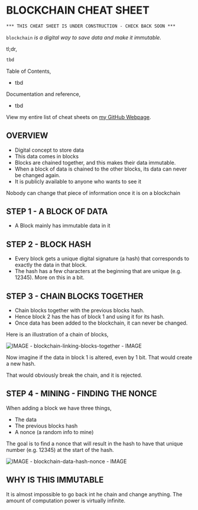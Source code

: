 # BLOCKCHAIN CHEAT SHEET

```txt
*** THIS CHEAT SHEET IS UNDER CONSTRUCTION - CHECK BACK SOON ***
```

`blockchain` _is a digital way to save data and make it immutable._

tl;dr,

```bash
tbd
```

Table of Contents,

* tbd

Documentation and reference,

* tbd

View my entire list of cheat sheets on
[my GitHub Webpage](https://jeffdecola.github.io/my-cheat-sheets/).

## OVERVIEW

* Digital concept to store data
* This data comes in blocks
* Blocks are chained together, and this makes their data immutable.
* When a block of data is chained to the other blocks,
  its data can never be changed again.
* It is publicly available to anyone who wants to
  see it

Nobody can change that piece of information once it is on a blockchain

## STEP 1 - A BLOCK OF DATA

* A Block mainly has immutable data in it

## STEP 2 - BLOCK HASH

* Every block gets a unique digital signature (a hash)
  that corresponds to exactly the data in that block.
* The hash has a few characters at the beginning
  that are unique (e.g. 12345).  More on this in a bit.

## STEP 3 - CHAIN BLOCKS TOGETHER

* Chain blocks together with the previous blocks hash.
* Hence block 2 has the has of block 1 and using it for its hash.
* Once data has been added to the blockchain, it can never be changed.

Here is an illustration of a chain of blocks,

![IMAGE - blockchain-linking-blocks-together - IMAGE](docs/pics/blockchain-linking-blocks-together.jpg)

Now imagine if the data in block 1 is altered, even by 1 bit.
That would create a new hash.

That would obviously break the chain, and it is rejected.

## STEP 4 - MINING - FINDING THE NONCE

When adding a block we have three things,

* The data
* The previous blocks hash
* A nonce (a random info to mine)

The goal is to find a nonce that will result in the
hash to have that unique number (e.g. 12345) at
the start of the hash.

![IMAGE - blockchain-data-hash-nonce - IMAGE](docs/pics/blockchain-data-hash-nonc.jpg)

## WHY IS THIS IMMUTABLE

It is almost impossible to go back int he chain and change anything.
The amount of computation power is virtually infinite.




